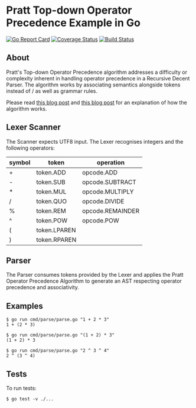 # Pratt Top-down Operator Precedence Example in Go
[![Go Report Card](https://goreportcard.com/badge/github.com/richardjennings/pratt)](https://goreportcard.com/report/github.com/richardjennings/pratt) [![Coverage Status](https://coveralls.io/repos/github/richardjennings/pratt/badge.svg?branch=master)](https://coveralls.io/github/richardjennings/pratt?branch=master) [![Build Status](https://travis-ci.org/richardjennings/pratt.svg?branch=master)](https://travis-ci.org/richardjennings/pratt)


## About

Pratt's Top-down Operator Precedence algorithm addresses a difficulty or complexity inherent in handling operator precedence in a Recursive Decent Parser. The algorithm works by associating semantics alongside tokens instead of / as well as grammar rules.

Please read [this blog post](http://effbot.org/zone/simple-top-down-parsing.htm) and [this blog post](https://dev.to/jrop/pratt-parsing) for an explanation of how the algorithm works.


## Lexer Scanner

The Scanner expects UTF8 input. The Lexer recognises integers and the following operators:

| symbol | token | operation |
|---|---|---|
| + | token.ADD | opcode.ADD |
| - | token.SUB | opcode.SUBTRACT |
| * | token.MUL | opcode.MULTIPLY |
| / | token.QUO | opcode.DIVIDE |
| % | token.REM | opcode.REMAINDER |
| ^ | token.POW | opcode.POW |
| ( | token.LPAREN | |
| ) | token.RPAREN | |


## Parser

The Parser consumes tokens provided by the Lexer and applies the Pratt
Operator Precedence Algorithm to generate an AST respecting operator precedence and associativity.

## Examples
```
$ go run cmd/parse/parse.go "1 + 2 * 3"
1 + (2 * 3)
```
```
$ go run cmd/parse/parse.go "(1 + 2) * 3"
(1 + 2) * 3
```
```
$ go run cmd/parse/parse.go "2 ^ 3 ^ 4"
2 ^ (3 ^ 4)
```

## Tests

To run tests:
```
$ go test -v ./...
```